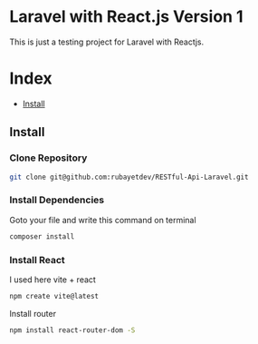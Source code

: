 # Laravel with React.js Version 1
This is just a testing project for Laravel with Reactjs.

# Index
- [Install](#install)

## Install
### Clone Repository

```bash
git clone git@github.com:rubayetdev/RESTful-Api-Laravel.git
```
### Install Dependencies
Goto your file and write this command on terminal
```bash
composer install
```

### Install React
I used here vite + react
```bash
npm create vite@latest
```
Install router
```bash
npm install react-router-dom -S
```
